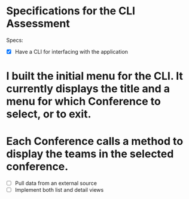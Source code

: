 # Specifications for the CLI Assessment

Specs:
- [x] Have a CLI for interfacing with the application
# I built the initial menu for the CLI. It currently displays the title and a menu for which Conference to select, or to exit.
# Each Conference calls a method to display the teams in the selected conference.
- [ ] Pull data from an external source
- [ ] Implement both list and detail views
